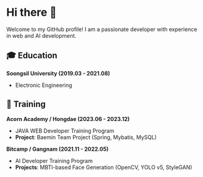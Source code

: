 # Hi there 👋

Welcome to my GitHub profile! I am a passionate developer with experience in web and AI development.

## 🎓 Education

**Soongsil University (2019.03 - 2021.08)**
- Electronic Engineering

## 🏫 Training

**Acorn Academy / Hongdae (2023.06 - 2023.12)**
- JAVA WEB Developer Training Program
- **Project**: Baemin Team Project (Spring, Mybatis, MySQL)

**Bitcamp / Gangnam (2021.11 - 2022.05)**
- AI Developer Training Program
- **Projects**: MBTI-based Face Generation (OpenCV, YOLO v5, StyleGAN)
